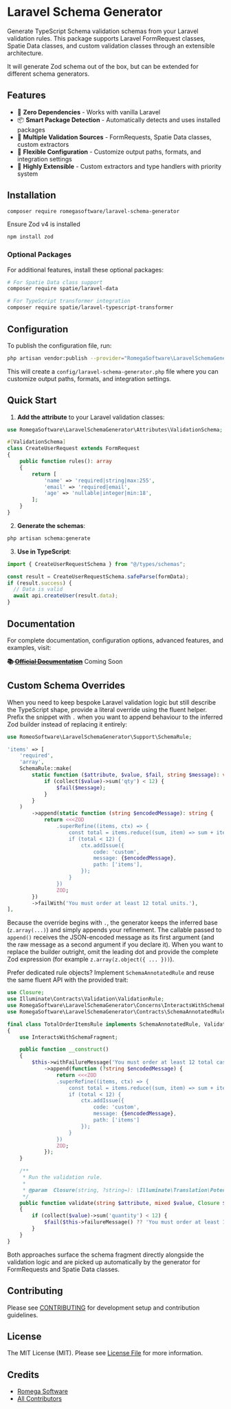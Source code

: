 # Laravel Schema Generator

Generate TypeScript Schema validation schemas from your Laravel validation rules. This package supports Laravel FormRequest classes, Spatie Data classes, and custom validation classes through an extensible architecture.

It will generate Zod schema out of the box, but can be extended for different schema generators.

## Features

- 🚀 **Zero Dependencies** - Works with vanilla Laravel
- 📦 **Smart Package Detection** - Automatically detects and uses installed packages
- 🎯 **Multiple Validation Sources** - FormRequests, Spatie Data classes, custom extractors
- 🔧 **Flexible Configuration** - Customize output paths, formats, and integration settings
- 🧩 **Highly Extensible** - Custom extractors and type handlers with priority system

## Installation

```bash
composer require romegasoftware/laravel-schema-generator
```

Ensure Zod v4 is installed

```bash
npm install zod
```

### Optional Packages

For additional features, install these optional packages:

```bash
# For Spatie Data class support
composer require spatie/laravel-data

# For TypeScript transformer integration
composer require spatie/laravel-typescript-transformer
```

## Configuration

To publish the configuration file, run:

```bash
php artisan vendor:publish --provider="RomegaSoftware\LaravelSchemaGenerator\LaravelSchemaGeneratorServiceProvider"
```

This will create a `config/laravel-schema-generator.php` file where you can customize output paths, formats, and integration settings.

## Quick Start

1. **Add the attribute** to your Laravel validation classes:

```php
use RomegaSoftware\LaravelSchemaGenerator\Attributes\ValidationSchema;

#[ValidationSchema]
class CreateUserRequest extends FormRequest
{
    public function rules(): array
    {
        return [
            'name' => 'required|string|max:255',
            'email' => 'required|email',
            'age' => 'nullable|integer|min:18',
        ];
    }
}
```

2. **Generate the schemas**:

```bash
php artisan schema:generate
```

3. **Use in TypeScript**:

```typescript
import { CreateUserRequestSchema } from "@/types/schemas";

const result = CreateUserRequestSchema.safeParse(formData);
if (result.success) {
  // Data is valid
  await api.createUser(result.data);
}
```

## Documentation

For complete documentation, configuration options, advanced features, and examples, visit:

~~**📚 [Official Documentation](https://laravel-schema-generator.romegasoftware.com)**~~ Coming Soon

## Custom Schema Overrides

When you need to keep bespoke Laravel validation logic but still describe the TypeScript shape, provide a literal override using the fluent helper. Prefix the snippet with `.` when you want to append behaviour to the inferred Zod builder instead of replacing it entirely:

```php
use RomeoSoftware\LaravelSchemaGenerator\Support\SchemaRule;

'items' => [
    'required',
    'array',
    SchemaRule::make(
        static function ($attribute, $value, $fail, string $message): void {
            if (collect($value)->sum('qty') < 12) {
                $fail($message);
            }
        }
    )
        ->append(static function (string $encodedMessage): string {
            return <<<ZOD
                .superRefine((items, ctx) => {
                    const total = items.reduce((sum, item) => sum + item.qty, 0);
                    if (total < 12) {
                        ctx.addIssue({
                            code: 'custom',
                            message: {$encodedMessage},
                            path: ['items'],
                        });
                    }
                })
                ZOD;
        })
        ->failWith('You must order at least 12 total units.'),
],
```

Because the override begins with `.`, the generator keeps the inferred base (`z.array(...)`) and simply appends your refinement. The callable passed to `append()` receives the JSON-encoded message as its first argument (and the raw message as a second argument if you declare it). When you want to replace the builder outright, omit the leading dot and provide the complete Zod expression (for example `z.array(z.object({ ... }))`).

Prefer dedicated rule objects? Implement `SchemaAnnotatedRule` and reuse the same fluent API with the provided trait:

```php
use Closure;
use Illuminate\Contracts\Validation\ValidationRule;
use RomegaSoftware\LaravelSchemaGenerator\Concerns\InteractsWithSchemaFragment;
use RomegaSoftware\LaravelSchemaGenerator\Contracts\SchemaAnnotatedRule;

final class TotalOrderItemsRule implements SchemaAnnotatedRule, ValidationRule
{
    use InteractsWithSchemaFragment;

    public function __construct()
    {
        $this->withFailureMessage('You must order at least 12 total cases.')
            ->append(function (?string $encodedMessage) {
                return <<<ZOD
                .superRefine((items, ctx) => {
                    const total = items.reduce((sum, item) => sum + item.quantity, 0);
                    if (total < 12) {
                        ctx.addIssue({
                            code: 'custom',
                            message: {$encodedMessage},
                            path: ['items']
                        });
                    }
                })
                ZOD;
            });
    }

    /**
     * Run the validation rule.
     *
     * @param  Closure(string, ?string=): \Illuminate\Translation\PotentiallyTranslatedString  $fail
     */
    public function validate(string $attribute, mixed $value, Closure $fail): void
    {
        if (collect($value)->sum('quantity') < 12) {
            $fail($this->failureMessage() ?? 'You must order at least 12 total units.');
        }
    }
}
```

Both approaches surface the schema fragment directly alongside the validation logic and are picked up automatically by the generator for FormRequests and Spatie Data classes.

## Contributing

Please see [CONTRIBUTING](CONTRIBUTING.md) for development setup and contribution guidelines.

## License

The MIT License (MIT). Please see [License File](LICENSE.md) for more information.

## Credits

- [Romega Software](https://romegasoftware.com/)
- [All Contributors](../../contributors)

